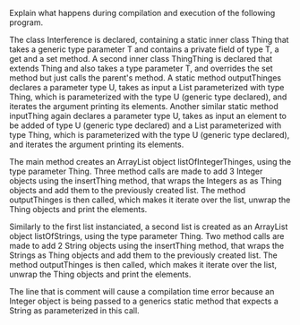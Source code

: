 Explain what happens during compilation and execution of the following program.

The class Interference is declared, containing a static inner class Thing<T> that
takes a generic type parameter T and contains a private field of type T, a get and
a set method. A second inner class ThingThing<T> is declared that extends Thing<T>
and also takes a type parameter T, and overrides the set method but just calls the
parent's method. A static method outputThinges declares a parameter type U, takes
as input a List parameterized with type Thing, which is parameterized with the type
U (generic type declared), and iterates the argument printing its elements. Another
similar static method inputThing again declares a parameter type U, takes as input
an element to be added of type U (generic type declared) and a List parameterized
with type Thing, which is parameterized with the type U (generic type declared),
and iterates the argument printing its elements.

The main method creates an ArrayList object listOfIntegerThinges, using the type
parameter Thing<Integer>. Three method calls are made to add 3 Integer objects
using the insertThing method, that wraps the Integers as as Thing objects and
add them to the previously created list. The method outputThinges is then called,
which makes it iterate over the list, unwrap the Thing objects and print the elements.

Similarly to the first list instanciated, a second list is created as an ArrayList
object listOfStrings, using the type parameter Thing<String>. Two method calls are
made to add 2 String objects using the insertThing method, that wraps the Strings as
Thing objects and add them to the previously created list. The method outputThinges is
then called, which makes it iterate over the list, unwrap the Thing objects and print
the elements.

The line that is comment will cause a compilation time error because an Integer object
is being passed to a generics static method that expects a String as parameterized in
this call.
